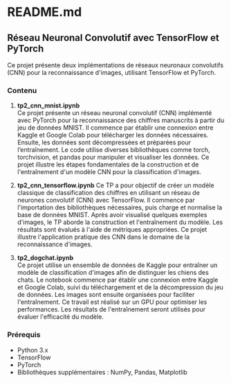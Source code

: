 # README.md

## Réseau Neuronal Convolutif avec TensorFlow et PyTorch

Ce projet présente deux implémentations de réseaux neuronaux convolutifs (CNN) pour la reconnaissance d'images, utilisant TensorFlow et PyTorch.

### Contenu

1. **tp2_cnn_mnist.ipynb**  
Ce projet présente un réseau neuronal convolutif (CNN) implémenté avec PyTorch pour la reconnaissance des chiffres manuscrits à partir du jeu de données MNIST. Il commence par établir une connexion entre Kaggle et Google Colab pour télécharger les données nécessaires. Ensuite, les données sont décompressées et préparées pour l’entraînement. Le code utilise diverses bibliothèques comme torch, torchvision, et pandas pour manipuler et visualiser les données. Ce projet illustre les étapes fondamentales de la construction et de l'entraînement d'un modèle CNN pour la classification d'images.

2. **tp2_cnn_tensorflow.ipynb**
Ce TP a pour objectif de créer un modèle classique de classification des chiffres en utilisant un réseau de neurones convolutif (CNN) avec TensorFlow. Il commence par l'importation des bibliothèques nécessaires, puis charge et normalise la base de données MNIST. Après avoir visualisé quelques exemples d'images, le TP aborde la construction et l'entraînement du modèle. Les résultats sont évalués à l'aide de métriques appropriées. Ce projet illustre l'application pratique des CNN dans le domaine de la reconnaissance d'images.

3. **tp2_dogchat.ipynb**  
Ce projet utilise un ensemble de données de Kaggle pour entraîner un modèle de classification d'images afin de distinguer les chiens des chats. Le notebook commence par établir une connexion entre Kaggle et Google Colab, suivi du téléchargement et de la décompression du jeu de données. Les images sont ensuite organisées pour faciliter l'entraînement. Ce travail est réalisé sur un GPU pour optimiser les performances. Les résultats de l'entraînement seront utilisés pour évaluer l'efficacité du modèle.

### Prérequis

- Python 3.x
- TensorFlow
- PyTorch
- Bibliothèques supplémentaires : NumPy, Pandas, Matplotlib
